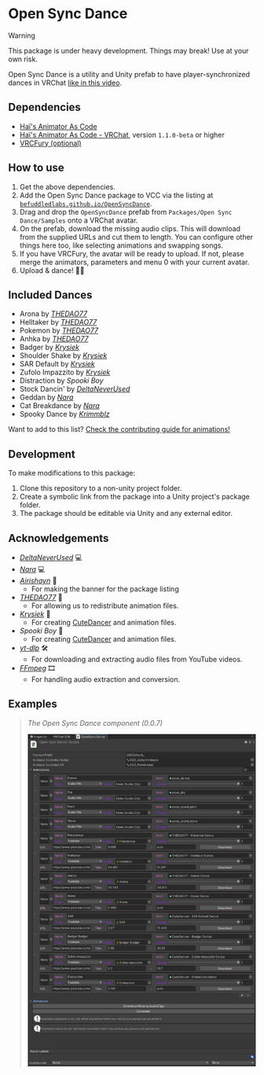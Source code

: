 # Open Sync Dance

> [!WARNING]  
> This package is under heavy development. Things may break! Use at your own risk.

Open Sync Dance is a utility and Unity prefab to have player-synchronized dances in VRChat [like in this video](https://www.youtube.com/watch?v=I_MiNH-j1dw).

## Dependencies

- [Haï's Animator As Code](https://github.com/hai-vr/av3-animator-as-code)
- [Haï's Animator As Code - VRChat](https://github.com/hai-vr/animator-as-code-vrchat), version `1.1.0-beta` or higher
- [VRCFury (optional)](https://vrcfury.com/)

## How to use

1. Get the above dependencies.
2. Add the Open Sync Dance package to VCC via the listing at [`befuddledlabs.github.io/OpenSyncDance`](https://befuddledlabs.github.io/OpenSyncDance/).
3. Drag and drop the `OpenSyncDance` prefab from `Packages/Open Sync Dance/Samples` onto a VRChat avatar.
4. On the prefab, download the missing audio clips. This will download from the supplied URLs and cut them to length. You can configure other things here too, like selecting animations and swapping songs.
5. If you have VRCFury, the avatar will be ready to upload. If not, please merge the animators, parameters and menu 0 with your current avatar.
6. Upload & dance! 💃💃

## Included Dances

- Arona by [*THEDAO77*](https://thedao77.booth.pm/)
- Helltaker by [*THEDAO77*](https://thedao77.booth.pm/)
- Pokemon by [*THEDAO77*](https://thedao77.booth.pm/)
- Anhka by [*THEDAO77*](https://thedao77.booth.pm/)
- Badger by [*Krysiek*](https://github.com/Krysiek)
- Shoulder Shake by [*Krysiek*](https://github.com/Krysiek)
- SAR Default by [*Krysiek*](https://github.com/Krysiek)
- Zufolo Impazzito by [*Krysiek*](https://github.com/Krysiek)
- Distraction by *Spooki Boy*
- Stock Dancin' by [*DeltaNeverUsed*](https://github.com/DeltaNeverUsed)
- Geddan by [*Nara*](https://github.com/Naraenda)
- Cat Breakdance by [*Nara*](https://github.com/Naraenda)
- Spooky Dance by [*Krimmblz*](https://www.youtube.com/channel/UCaS_29K9nin-dSK5jINgymw)

Want to add to this list? [Check the contributing guide for animations!](/Docs/contributing_animations.md)

## Development

To make modifications to this package:

1. Clone this repository to a non-unity project folder.
2. Create a symbolic link from the package into a Unity project's package folder.
3. The package should be editable via Unity and any external editor.

## Acknowledgements

- [*DeltaNeverUsed*](https://github.com/DeltaNeverUsed) 💻
- [*Nara*](https://github.com/Naraenda) 💻
- [*Airishayn*](https://x.com/Airishayn1/) 🎨
  - For making the banner for the package listing
- [*THEDAO77*](https://thedao77.booth.pm/) 💃
  - For allowing us to redistribute animation files.
- [*Krysiek*](https://github.com/Krysiek) 💃
  - For creating [CuteDancer](https://github.com/Krysiek/CuteDancer) and animation files.
- *Spooki Boy* 💃
  - For creating [CuteDancer](https://github.com/Krysiek/CuteDancer) and animation files.
- [*yt-dlp*](https://github.com/yt-dlp/yt-dlp) 🛠️
  - For downloading and extracting audio files from YouTube videos.
- [*FFmpeg*](https://ffmpeg.org/) 🎞️
  - For handling audio extraction and conversion.

## Examples

> _The Open Sync Dance component (0.0.7)_
>
> ![UI Preview of OSD v0.0.7](/Docs/osd_ui_preview.png)
